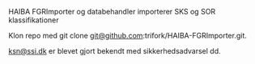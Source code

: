HAIBA FGRImporter og databehandler
importerer SKS og SOR klassifikationer

Klon repo med git clone git@github.com:trifork/HAIBA-FGRImporter.git.

ksn@ssi.dk er blevet gjort bekendt med sikkerhedsadvarsel dd.
